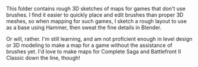 This folder contains rough 3D sketches of maps for games that don't use brushes. I find it easier to quickly place and edit brushes than proper 3D meshes, so when mapping for such games, I sketch a rough layout to use as a base using Hammer, then sweat the fine details in Blender.

Or will, rather. I'm still learning, and am not proficient enough in level design or 3D modeling to make a map for a game without the assistance of brushes yet. I'd love to make maps for Complete Saga and Battlefront II Classic down the line, though!